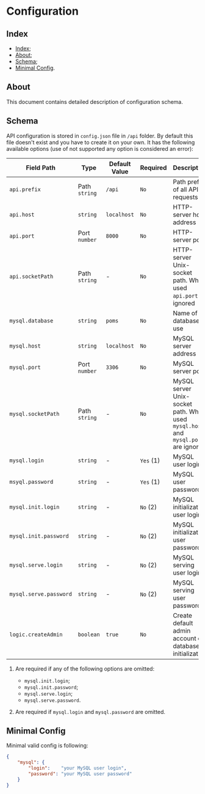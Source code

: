 # Configuration

## Index

- [Index](#index);
- [About](#about);
- [Schema](#schema);
- [Minimal Config](#minimal-config).

## About

This document contains detailed description of configuration schema.

## Schema

API configuration is stored in `config.json` file in `/api` folder.
By default this file doesn't exist and you have to create it on your
own. It has the following available options (use of not supported any
option is considered an error):

| Field Path             | Type          | Default Value | Required  | Description                                                                        |
|------------------------|---------------|---------------|-----------|------------------------------------------------------------------------------------|
| `api.prefix`           | Path `string` | `/api`        | `No`      | Path prefix of all API-requests                                                    |
| `api.host`             | `string`      | `localhost`   | `No`      | HTTP-server host address                                                           |
| `api.port`             | Port `number` | `8000`        | `No`      | HTTP-server port                                                                   |
| `api.socketPath`       | Path `string` | -             | `No`      | HTTP-server Unix-socket path. When used `api.port` is ignored                      |
| `mysql.database`       | `string`      | `poms`        | `No`      | Name of database to use                                                            |
| `mysql.host`           | `string`      | `localhost`   | `No`      | MySQL server address                                                               |
| `mysql.port`           | Port `number` | `3306`        | `No`      | MySQL server port                                                                  |
| `mysql.socketPath`     | Path `string` | -             | `No`      | MySQL server Unix-socket path. When used `mysql.host` and `mysql.port` are ignored |
| `mysql.login`          | `string`      | -             | `Yes` (1) | MySQL user login                                                                   |
| `msyql.password`       | `string`      | -             | `Yes` (1) | MySQL user password                                                                |
| `mysql.init.login`     | `string`      | -             | `No`  (2) | MySQL initialization user login                                                    |
| `mysql.init.password`  | `string`      | -             | `No`  (2) | MySQL initialization user password                                                 |
| `mysql.serve.login`    | `string`      | -             | `No`  (2) | MySQL serving user login                                                           |
| `mysql.serve.password` | `string`      | -             | `No`  (2) | MySQL serving user password                                                        |
| `logic.createAdmin`    | `boolean`     | `true`        | `No`      | Create default admin account on database initialization                            |

 1) Are required if any of the following options are omitted:

    - `mysql.init.login`;
    - `mysql.init.password`;
    - `mysql.serve.login`;
    - `mysql.serve.password`.

 2) Are required if `mysql.login` and `mysql.password` are omitted.

## Minimal Config

Minimal valid config is following:

```json
{
    "mysql": {
        "login":    "your MySQL user login",
        "password": "your MySQL user password"
    }
}
```
